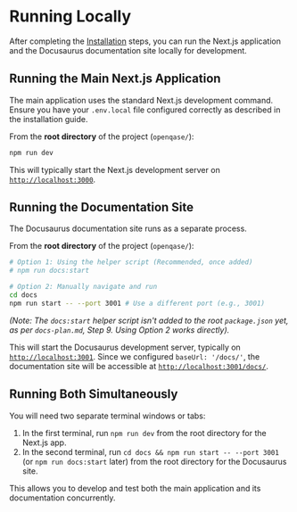 # Running Locally

After completing the [Installation](./installation.md) steps, you can run the Next.js application and the Docusaurus documentation site locally for development.

## Running the Main Next.js Application

The main application uses the standard Next.js development command. Ensure you have your `.env.local` file configured correctly as described in the installation guide.

From the **root directory** of the project (`openqase/`):

```bash
npm run dev
```

This will typically start the Next.js development server on [`http://localhost:3000`](http://localhost:3000).

## Running the Documentation Site

The Docusaurus documentation site runs as a separate process.

From the **root directory** of the project (`openqase/`):

```bash
# Option 1: Using the helper script (Recommended, once added)
# npm run docs:start

# Option 2: Manually navigate and run
cd docs
npm run start -- --port 3001 # Use a different port (e.g., 3001)
```

*(Note: The `docs:start` helper script isn't added to the root `package.json` yet, as per `docs-plan.md`, Step 9. Using Option 2 works directly).*

This will start the Docusaurus development server, typically on [`http://localhost:3001`](http://localhost:3001). Since we configured `baseUrl: '/docs/'`, the documentation site will be accessible at [`http://localhost:3001/docs/`](http://localhost:3001/docs/).

## Running Both Simultaneously

You will need two separate terminal windows or tabs:

1.  In the first terminal, run `npm run dev` from the root directory for the Next.js app.
2.  In the second terminal, run `cd docs && npm run start -- --port 3001` (or `npm run docs:start` later) from the root directory for the Docusaurus site.

This allows you to develop and test both the main application and its documentation concurrently. 